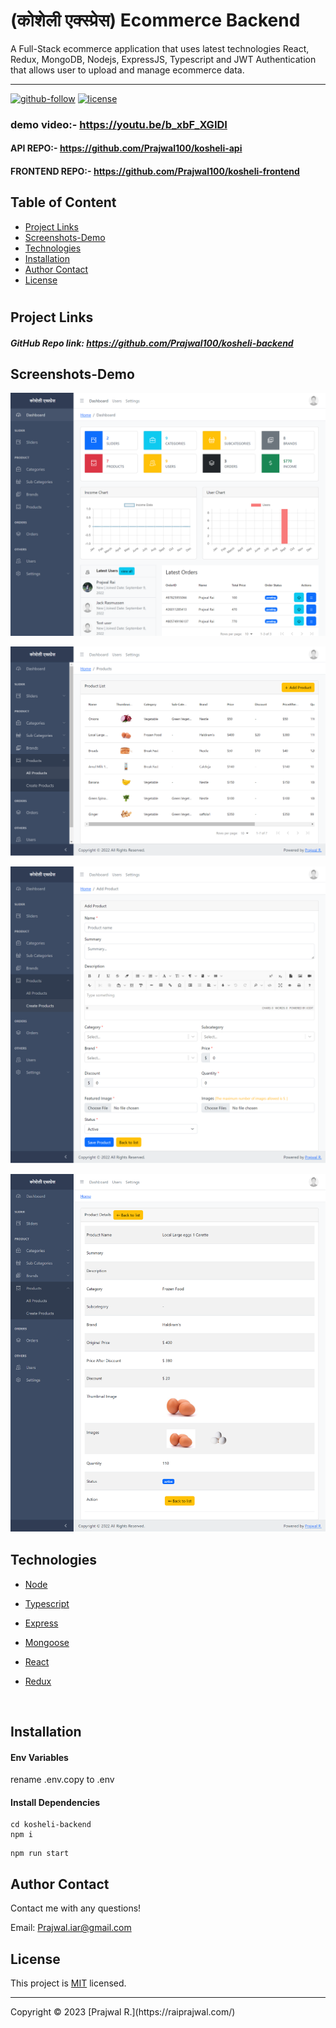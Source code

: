 # (कोशेली एक्स्प्रेस) Ecommerce Backend
 A Full-Stack ecommerce application that uses latest technologies React, Redux, MongoDB, Nodejs, ExpressJS, Typescript and JWT Authentication that allows user to upload and manage ecommerce data.
 


<hr>

  [![github-follow](https://img.shields.io/github/followers/Prajwal100?label=Follow&logoColor=purple&style=social)](https://github.com/Prajwal100)
  [![license](https://img.shields.io/badge/License-MIT-brightgreen.svg)](https://choosealicense.com/licenses/mit/)
  
  ### demo video:- https://youtu.be/b_xbF_XGIDI
  
  #### API REPO:- https://github.com/Prajwal100/kosheli-api
  #### FRONTEND REPO:- https://github.com/Prajwal100/kosheli-frontend


  ## Table of Content
  * [ Project Links ](#Project-Links)
  * [ Screenshots-Demo ](#Screenshots-Demo)
  * [ Technologies ](#Technologies)
  * [ Installation ](#Installation)
  * [ Author Contact ](#Author-Contact)
  * [ License ](#License)
  #

  ##  Project Links
  
  ##### GitHub Repo link: https://github.com/Prajwal100/kosheli-backend

  ## Screenshots-Demo
  <kbd>![screenshot-demo1](./demo/dashboard.png)</kbd><br>
  
  <kbd>![screenshot-demo2](./demo/products.png)</kbd><br>
  
 <kbd>![screenshot-demo2](./demo/add-product.png)</kbd><br>
 
 <kbd>![screenshot-demo2](./demo/product.png)</kbd><br>
  ## Technologies 
  
- [Node](https://nodejs.org/en/)

- [Typescript](https://www.typescriptlang.org/)

- [Express](https://expressjs.com/)

- [Mongoose](https://mongoosejs.com/)

- [React](https://reactjs.org/)

- [Redux](https://redux.js.org/)
<br>
  
  ## Installation
 #### Env Variables

rename .env.copy to .env

#### Install Dependencies

```
cd kosheli-backend
npm i
```

```
npm run start
```
  
  ## Author Contact
  Contact me with any questions!<br>

  Email: Prajwal.iar@gmail.com

  ## License
  This project is [MIT](https://choosealicense.com/licenses/mit/) licensed.<br />
<hr>
  Copyright © 2023 [Prajwal R.](https://raiprajwal.com/)


